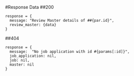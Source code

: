 #Response Data
##200
```
response = {
  message: "Review Master details of ##{par.id}",
  review_master: {data}
}
```

##404
```
response = {
  message:  "No job application with id #{params[:id]}",
  job_application: nil,
  job: nil,
  master: nil
}
```

